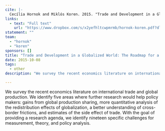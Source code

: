 ```yaml
---
cite: |-
  Cecília Hornok and Miklós Koren. 2015. "Trade and Development in a Globalized World: The Roadmap for a Research Agenda"
links:
  - text: "Full text"
    url: "https://www.dropbox.com/s/x2yefhltcwpmrmb/hornok-koren.pdf?dl=1"
statement: ""
team:
  - "hornok"
  - "koren"
sponsors: []
title: "Trade and Development in a Globalized World: The Roadmap for a Research Agenda"
date: 2015-10-08
tags:
  - other
description: "We survey the recent economics literature on international trade and global production. We identify five areas where further research would help policy makers: gains from global production sharing, more quantitative analysis of the redistribution effects of globalization, a better understanding of cross-border frictions, and estimates of the side effect of trade. With the goal of providing a research agenda, we identify nineteen specific challenges for measurement, theory, and policy analysis.\n"

---
```


We survey the recent economics literature on international trade and global production. We identify five areas where further research would help policy makers: gains from global production sharing, more quantitative analysis of the redistribution effects of globalization, a better understanding of cross-border frictions, and estimates of the side effect of trade. With the goal of providing a research agenda, we identify nineteen specific challenges for measurement, theory, and policy analysis.

